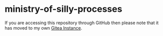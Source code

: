 # ministry-of-silly-processes

If you are accessing this repository through GitHub then please note that
it has moved to my own [Gitea Instance](https://src.tty.cat/supakeen/ministry-of-silly-processes).
